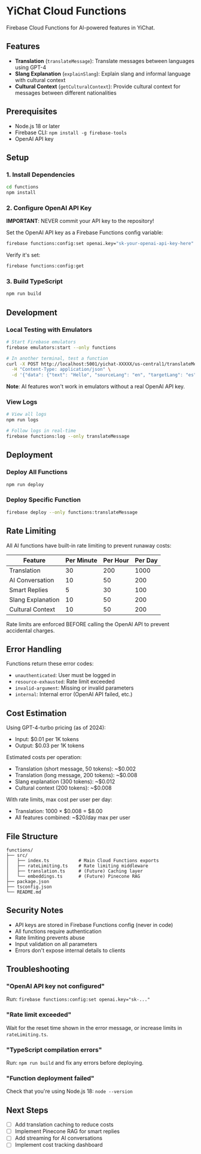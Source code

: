 # YiChat Cloud Functions

Firebase Cloud Functions for AI-powered features in YiChat.

## Features

- **Translation** (`translateMessage`): Translate messages between languages using GPT-4
- **Slang Explanation** (`explainSlang`): Explain slang and informal language with cultural context
- **Cultural Context** (`getCulturalContext`): Provide cultural context for messages between different nationalities

## Prerequisites

- Node.js 18 or later
- Firebase CLI: `npm install -g firebase-tools`
- OpenAI API key

## Setup

### 1. Install Dependencies

```bash
cd functions
npm install
```

### 2. Configure OpenAI API Key

**IMPORTANT**: NEVER commit your API key to the repository!

Set the OpenAI API key as a Firebase Functions config variable:

```bash
firebase functions:config:set openai.key="sk-your-openai-api-key-here"
```

Verify it's set:

```bash
firebase functions:config:get
```

### 3. Build TypeScript

```bash
npm run build
```

## Development

### Local Testing with Emulators

```bash
# Start Firebase emulators
firebase emulators:start --only functions

# In another terminal, test a function
curl -X POST http://localhost:5001/yichat-XXXXX/us-central1/translateMessage \
  -H "Content-Type: application/json" \
  -d '{"data": {"text": "Hello", "sourceLang": "en", "targetLang": "es"}}'
```

**Note**: AI features won't work in emulators without a real OpenAI API key.

### View Logs

```bash
# View all logs
npm run logs

# Follow logs in real-time
firebase functions:log --only translateMessage
```

## Deployment

### Deploy All Functions

```bash
npm run deploy
```

### Deploy Specific Function

```bash
firebase deploy --only functions:translateMessage
```

## Rate Limiting

All AI functions have built-in rate limiting to prevent runaway costs:

| Feature | Per Minute | Per Hour | Per Day |
|---------|------------|----------|---------|
| Translation | 30 | 200 | 1000 |
| AI Conversation | 10 | 50 | 200 |
| Smart Replies | 5 | 30 | 100 |
| Slang Explanation | 10 | 50 | 200 |
| Cultural Context | 10 | 50 | 200 |

Rate limits are enforced BEFORE calling the OpenAI API to prevent accidental charges.

## Error Handling

Functions return these error codes:

- `unauthenticated`: User must be logged in
- `resource-exhausted`: Rate limit exceeded
- `invalid-argument`: Missing or invalid parameters
- `internal`: Internal error (OpenAI API failed, etc.)

## Cost Estimation

Using GPT-4-turbo pricing (as of 2024):
- Input: $0.01 per 1K tokens
- Output: $0.03 per 1K tokens

Estimated costs per operation:
- Translation (short message, 50 tokens): ~$0.002
- Translation (long message, 200 tokens): ~$0.008
- Slang explanation (300 tokens): ~$0.012
- Cultural context (200 tokens): ~$0.008

With rate limits, max cost per user per day:
- Translation: 1000 × $0.008 = $8.00
- All features combined: ~$20/day max per user

## File Structure

```
functions/
├── src/
│   ├── index.ts           # Main Cloud Functions exports
│   ├── rateLimiting.ts    # Rate limiting middleware
│   ├── translation.ts     # (Future) Caching layer
│   └── embeddings.ts      # (Future) Pinecone RAG
├── package.json
├── tsconfig.json
└── README.md
```

## Security Notes

- API keys are stored in Firebase Functions config (never in code)
- All functions require authentication
- Rate limiting prevents abuse
- Input validation on all parameters
- Errors don't expose internal details to clients

## Troubleshooting

### "OpenAI API key not configured"

Run: `firebase functions:config:set openai.key="sk-..."`

### "Rate limit exceeded"

Wait for the reset time shown in the error message, or increase limits in `rateLimiting.ts`.

### "TypeScript compilation errors"

Run: `npm run build` and fix any errors before deploying.

### "Function deployment failed"

Check that you're using Node.js 18: `node --version`

## Next Steps

- [ ] Add translation caching to reduce costs
- [ ] Implement Pinecone RAG for smart replies
- [ ] Add streaming for AI conversations
- [ ] Implement cost tracking dashboard

